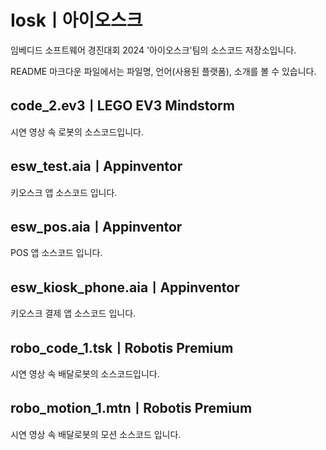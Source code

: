 # Ioskㅣ아이오스크
임베디드 소프트웨어 경진대회 2024
'아이오스크'팀의 소스코드 저장소입니다.

README 마크다운 파일에서는 파일명, 언어(사용된 플랫폼), 소개를 볼 수 있습니다.

## code_2.ev3ㅣLEGO EV3 Mindstorm
시연 영상 속 로봇의 소스코드입니다.

## esw_test.aiaㅣAppinventor
키오스크 앱 소스코드 입니다.

## esw_pos.aiaㅣAppinventor
POS 앱 소스코드 입니다.

## esw_kiosk_phone.aiaㅣAppinventor
키오스크 결제 앱 소스코드 입니다.

## robo_code_1.tskㅣRobotis Premium
시연 영상 속 배달로봇의 소스코드입니다.

## robo_motion_1.mtnㅣRobotis Premium
시연 영상 속 배달로봇의 모션 소스코드 입니다.
